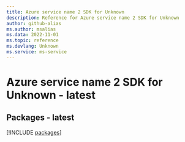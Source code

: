 ```yaml
---
title: Azure service name 2 SDK for Unknown
description: Reference for Azure service name 2 SDK for Unknown
author: github-alias
ms.author: msalias
ms.data: 2022-11-01
ms.topic: reference
ms.devlang: Unknown
ms.service: ms-service
---
```

# Azure service name 2 SDK for Unknown - latest
## Packages - latest
[!INCLUDE [packages](service-name-2-index.md)]